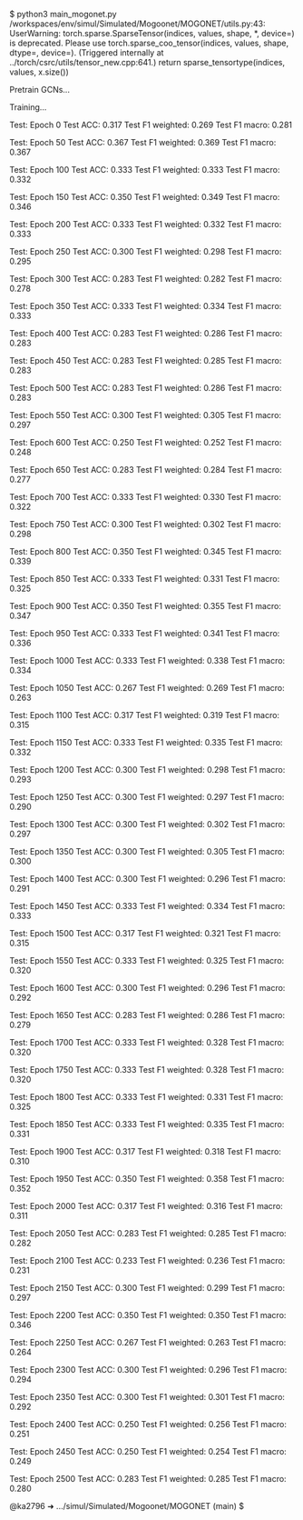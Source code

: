 $ python3 main_mogonet.py
/workspaces/env/simul/Simulated/Mogoonet/MOGONET/utils.py:43: UserWarning: torch.sparse.SparseTensor(indices, values, shape, *, device=) is deprecated.  Please use torch.sparse_coo_tensor(indices, values, shape, dtype=, device=). (Triggered internally at ../torch/csrc/utils/tensor_new.cpp:641.)
  return sparse_tensortype(indices, values, x.size())

Pretrain GCNs...

Training...

Test: Epoch 0
Test ACC: 0.317
Test F1 weighted: 0.269
Test F1 macro: 0.281


Test: Epoch 50
Test ACC: 0.367
Test F1 weighted: 0.369
Test F1 macro: 0.367


Test: Epoch 100
Test ACC: 0.333
Test F1 weighted: 0.333
Test F1 macro: 0.332


Test: Epoch 150
Test ACC: 0.350
Test F1 weighted: 0.349
Test F1 macro: 0.346


Test: Epoch 200
Test ACC: 0.333
Test F1 weighted: 0.332
Test F1 macro: 0.333


Test: Epoch 250
Test ACC: 0.300
Test F1 weighted: 0.298
Test F1 macro: 0.295


Test: Epoch 300
Test ACC: 0.283
Test F1 weighted: 0.282
Test F1 macro: 0.278


Test: Epoch 350
Test ACC: 0.333
Test F1 weighted: 0.334
Test F1 macro: 0.333


Test: Epoch 400
Test ACC: 0.283
Test F1 weighted: 0.286
Test F1 macro: 0.283


Test: Epoch 450
Test ACC: 0.283
Test F1 weighted: 0.285
Test F1 macro: 0.283


Test: Epoch 500
Test ACC: 0.283
Test F1 weighted: 0.286
Test F1 macro: 0.283


Test: Epoch 550
Test ACC: 0.300
Test F1 weighted: 0.305
Test F1 macro: 0.297


Test: Epoch 600
Test ACC: 0.250
Test F1 weighted: 0.252
Test F1 macro: 0.248


Test: Epoch 650
Test ACC: 0.283
Test F1 weighted: 0.284
Test F1 macro: 0.277


Test: Epoch 700
Test ACC: 0.333
Test F1 weighted: 0.330
Test F1 macro: 0.322


Test: Epoch 750
Test ACC: 0.300
Test F1 weighted: 0.302
Test F1 macro: 0.298


Test: Epoch 800
Test ACC: 0.350
Test F1 weighted: 0.345
Test F1 macro: 0.339


Test: Epoch 850
Test ACC: 0.333
Test F1 weighted: 0.331
Test F1 macro: 0.325


Test: Epoch 900
Test ACC: 0.350
Test F1 weighted: 0.355
Test F1 macro: 0.347


Test: Epoch 950
Test ACC: 0.333
Test F1 weighted: 0.341
Test F1 macro: 0.336


Test: Epoch 1000
Test ACC: 0.333
Test F1 weighted: 0.338
Test F1 macro: 0.334


Test: Epoch 1050
Test ACC: 0.267
Test F1 weighted: 0.269
Test F1 macro: 0.263


Test: Epoch 1100
Test ACC: 0.317
Test F1 weighted: 0.319
Test F1 macro: 0.315


Test: Epoch 1150
Test ACC: 0.333
Test F1 weighted: 0.335
Test F1 macro: 0.332


Test: Epoch 1200
Test ACC: 0.300
Test F1 weighted: 0.298
Test F1 macro: 0.293


Test: Epoch 1250
Test ACC: 0.300
Test F1 weighted: 0.297
Test F1 macro: 0.290


Test: Epoch 1300
Test ACC: 0.300
Test F1 weighted: 0.302
Test F1 macro: 0.297


Test: Epoch 1350
Test ACC: 0.300
Test F1 weighted: 0.305
Test F1 macro: 0.300


Test: Epoch 1400
Test ACC: 0.300
Test F1 weighted: 0.296
Test F1 macro: 0.291


Test: Epoch 1450
Test ACC: 0.333
Test F1 weighted: 0.334
Test F1 macro: 0.333


Test: Epoch 1500
Test ACC: 0.317
Test F1 weighted: 0.321
Test F1 macro: 0.315


Test: Epoch 1550
Test ACC: 0.333
Test F1 weighted: 0.325
Test F1 macro: 0.320


Test: Epoch 1600
Test ACC: 0.300
Test F1 weighted: 0.296
Test F1 macro: 0.292


Test: Epoch 1650
Test ACC: 0.283
Test F1 weighted: 0.286
Test F1 macro: 0.279


Test: Epoch 1700
Test ACC: 0.333
Test F1 weighted: 0.328
Test F1 macro: 0.320


Test: Epoch 1750
Test ACC: 0.333
Test F1 weighted: 0.328
Test F1 macro: 0.320


Test: Epoch 1800
Test ACC: 0.333
Test F1 weighted: 0.331
Test F1 macro: 0.325


Test: Epoch 1850
Test ACC: 0.333
Test F1 weighted: 0.335
Test F1 macro: 0.331


Test: Epoch 1900
Test ACC: 0.317
Test F1 weighted: 0.318
Test F1 macro: 0.310


Test: Epoch 1950
Test ACC: 0.350
Test F1 weighted: 0.358
Test F1 macro: 0.352


Test: Epoch 2000
Test ACC: 0.317
Test F1 weighted: 0.316
Test F1 macro: 0.311


Test: Epoch 2050
Test ACC: 0.283
Test F1 weighted: 0.285
Test F1 macro: 0.282


Test: Epoch 2100
Test ACC: 0.233
Test F1 weighted: 0.236
Test F1 macro: 0.231


Test: Epoch 2150
Test ACC: 0.300
Test F1 weighted: 0.299
Test F1 macro: 0.297


Test: Epoch 2200
Test ACC: 0.350
Test F1 weighted: 0.350
Test F1 macro: 0.346


Test: Epoch 2250
Test ACC: 0.267
Test F1 weighted: 0.263
Test F1 macro: 0.264


Test: Epoch 2300
Test ACC: 0.300
Test F1 weighted: 0.296
Test F1 macro: 0.294


Test: Epoch 2350
Test ACC: 0.300
Test F1 weighted: 0.301
Test F1 macro: 0.292


Test: Epoch 2400
Test ACC: 0.250
Test F1 weighted: 0.256
Test F1 macro: 0.251


Test: Epoch 2450
Test ACC: 0.250
Test F1 weighted: 0.254
Test F1 macro: 0.249


Test: Epoch 2500
Test ACC: 0.283
Test F1 weighted: 0.285
Test F1 macro: 0.280

@ka2796 ➜ .../simul/Simulated/Mogoonet/MOGONET (main) $ 